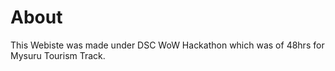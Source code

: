 # About 
This Webiste was made under DSC WoW Hackathon which was of 48hrs for Mysuru Tourism Track.

